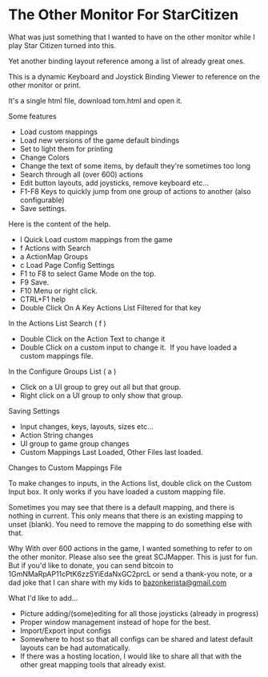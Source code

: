 # The Other Monitor For StarCitizen

What was just something that I wanted to have on the other monitor while I play Star Citizen turned into this.

Yet another binding layout reference among a list of already great ones.

This is a dynamic Keyboard and Joystick Binding Viewer to reference on the other monitor or print.

It's a single html file, download tom.html and open it.

Some features
- Load custom mappings
- Load new versions of the game default bindings
- Set to light them for printing
- Change Colors
- Change the text of some items, by default they're sometimes too long
- Search through all (over 600) actions
- Edit button layouts, add joysticks, remove keyboard etc...
- F1-F8 Keys to quickly jump from one group of actions to another (also configurable)
- Save settings.

Here is the content of the help.
- l Quick Load custom mappings from the game
- f Actions with Search
- a ActionMap Groups
- c Load Page Config Settings
- F1 to F8 to select Game Mode on the top.
- F9 Save.
- F10 Menu or right click.
- CTRL+F1 help
- Double Click On A Key Actions List Filtered for that key

In the Actions List Search ( f )
- Double Click on the Action Text to change it
- Double Click on a custom input to change it.  If you have loaded a custom mappings file.

In the Configure Groups List ( a )
- Click on a UI group to grey out all but that group.
- Right click on a UI group to only show that group.

Saving Settings
- Input changes, keys, layouts, sizes etc...
- Action String changes
- UI group to game group changes
- Custom Mappings Last Loaded, Other Files last loaded.

Changes to Custom Mappings File

To make changes to inputs, in the Actions list, double click on the Custom Input box.
It only works if you have loaded a custom mapping file.

Sometimes you may see that there is a default mapping, and there is nothing in current.
This only means that there is an existing mapping to unset (blank). You need to remove the mapping to do something else with that.

Why
With over 600 actions in the game, I wanted something to refer to on the other monitor.
Please also see the great SCJMapper.
This is just for fun.  But if you'd like to donate, you can send bitcoin to 1GmNMaRpAP11cPtK6zzSYiEdaNxGC2prcL or send a thank-you note, or a dad joke that I can share with my kids to bazonkerista@gmail.com

What I'd like to add...
- Picture adding/(some)editing for all those joysticks  (already in progress)
- Proper window management instead of hope for the best.
- Import/Export input configs
- Somewhere to host so that all configs can be shared and latest default layouts can be had automatically.
- If there was a hosting location, I would like to share all that with the other great mapping tools that already exist.
